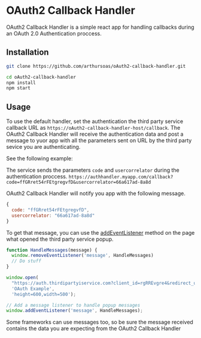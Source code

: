 # OAuth2 Callback Handler
OAuth2 Callback Handler is a simple react app for handling callbacks during an OAuth 2.0 Authentication proccess.

## Installation
```sh
git clone https://github.com/arthursoas/oAuth2-callback-handler.git

cd oAuth2-callback-handler
npm install
npm start
```

## Usage
To use the default handler, set the authentication the third party service callback URL as `https://oAuth2-callback-handler-host/callback`.
The OAuth2 Callback Handler will receive the authentication data and post a message to yuor app with all the parameters sent on URL by the third party sevice you are authenticating.

See the following example:

The service sends the parameters `code` and `usercorrelator` during the authentication proccess.
`https://authhandler.myapp.com/callback?code=ffGRret54rFEtgregvfD&usercorrelator=66a617ad-8a8d`

OAuth2 Callback Handler will notify you app with the following message.
```javascript
{
  code: "ffGRret54rFEtgregvfD",
  usercorrelator: "66a617ad-8a8d"
}
```

To get that message, you can use the [addEventListener](https://developer.mozilla.org/en-US/docs/Web/API/EventTarget/addEventListener) method on the page what opened the third party service popup.

```javascript
function HandleMessages(message) {
  window.removeEventListener('message', HandleMessages)
  // Do stuff
}

window.open(
  "https://auth.thirdipartyiservice.com?client_id=rgRREvgre4&redirect_url=https://oAuth2-callback-handler-host/callback",
  'OAuth Example',
  'height=600,width=500');

// Add a message listener to handle popup messages
window.addEventListener('message', HandleMessages);
```

Some frameworks can use messages too, so be sure the message received contains the data you are expecting from the 
OAuth2 Callback Handler
